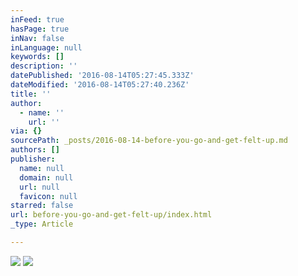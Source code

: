 ```yaml
---
inFeed: true
hasPage: true
inNav: false
inLanguage: null
keywords: []
description: ''
datePublished: '2016-08-14T05:27:45.333Z'
dateModified: '2016-08-14T05:27:40.236Z'
title: ''
author:
  - name: ''
    url: ''
via: {}
sourcePath: _posts/2016-08-14-before-you-go-and-get-felt-up.md
authors: []
publisher:
  name: null
  domain: null
  url: null
  favicon: null
starred: false
url: before-you-go-and-get-felt-up/index.html
_type: Article

---
```

![](https://the-grid-user-content.s3-us-west-2.amazonaws.com/fa8efab5-85b1-4b2f-9599-0990349e4932.jpg)
![](https://the-grid-user-content.s3-us-west-2.amazonaws.com/a42016e2-926e-4665-9b64-0f7159b846b3.jpg)